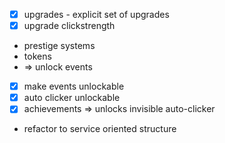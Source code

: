 - [x] upgrades - explicit set of upgrades
- [x] upgrade clickstrength

- prestige systems 
- tokens
-  => unlock events

- [x] make events unlockable 
- [x] auto clicker unlockable 
- [x] achievements => unlocks invisible auto-clicker

- refactor to service oriented structure

